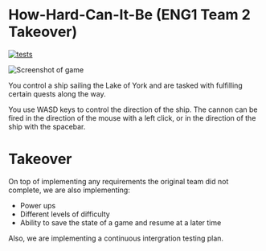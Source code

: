 # How-Hard-Can-It-Be (ENG1 Team 2 Takeover)
[![tests](https://github.com/ENG1-C1T2/York-Pirates-2/actions/workflows/test.yml/badge.svg)](https://github.com/ENG1-C1T2/York-Pirates-2/actions/workflows/test.yml)

![Screenshot of game](game.png)

You control a ship sailing the Lake of York and are tasked with fulfilling certain quests along the way.

You use WASD keys to control the direction of the ship. The cannon can be fired in the direction of the mouse with a left click, or in the direction of the ship with the spacebar.

# Takeover
On top of implementing any requirements the original team did not complete, we are also implementing:
- Power ups
- Different levels of difficulty
- Ability to save the state of a game and resume at a later time

Also, we are implementing a continuous intergration testing plan.
